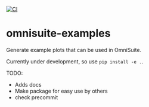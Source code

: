 [![CI](https://github.com/jfdev001/omnisuite-examples/actions/workflows/ci.yml/badge.svg)](https://github.com/jfdev001/omnisuite-examples/actions/workflows/ci.yml) 

# omnisuite-examples

Generate example plots that can be used in OmniSuite.

Currently under development, so use `pip install -e .`.

TODO:
* Adds docs 
* Make package for easy use by others
* check precommit
